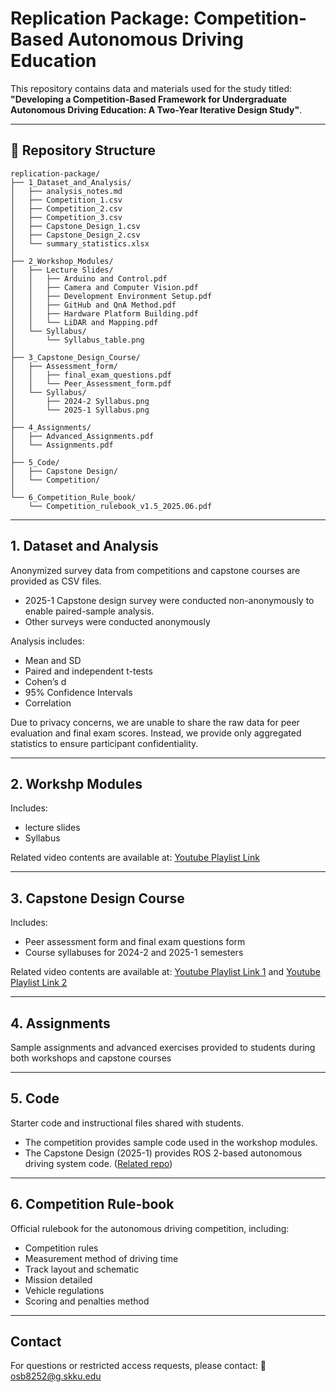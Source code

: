 # Replication Package: Competition-Based Autonomous Driving Education

This repository contains data and materials used for the study titled:  
**"Developing a Competition-Based Framework for Undergraduate Autonomous Driving Education: A Two-Year Iterative Design Study"**.

---

## 📁 Repository Structure

```
replication-package/
├── 1_Dataset_and_Analysis/
│   ├── analysis_notes.md
│   ├── Competition_1.csv
│   ├── Competition_2.csv
│   ├── Competition_3.csv
│   ├── Capstone_Design_1.csv
│   ├── Capstone_Design_2.csv
│   └── summary_statistics.xlsx
│
├── 2_Workshop_Modules/
│   ├── Lecture Slides/
│   │   ├── Arduino and Control.pdf
│   │   ├── Camera and Computer Vision.pdf
│   │   ├── Development Environment Setup.pdf
│   │   ├── GitHub and QnA Method.pdf
│   │   ├── Hardware Platform Building.pdf
│   │   └── LiDAR and Mapping.pdf
│   └── Syllabus/
│       └── Syllabus_table.png
│
├── 3_Capstone_Design_Course/
│   ├── Assessment_form/
│   │   ├── final_exam_questions.pdf
│   │   └── Peer_Assessment_form.pdf
│   └── Syllabus/
│       ├── 2024-2 Syllabus.png
│       └── 2025-1 Syllabus.png
│
├── 4_Assignments/
│   ├── Advanced_Assignments.pdf
│   └── Assignments.pdf
│
├── 5_Code/
│   ├── Capstone Design/
│   └── Competition/
│
└── 6_Competition_Rule_book/
    └── Competition_rulebook_v1.5_2025.06.pdf
```

---

## 1. Dataset and Analysis

Anonymized survey data from competitions and capstone courses are provided as CSV files. 

- 2025-1 Capstone design survey were conducted non-anonymously to enable paired-sample analysis.
- Other surveys were conducted anonymously


Analysis includes:

- Mean and SD
- Paired and independent t-tests
- Cohen’s d
- 95% Confidence Intervals
- Correlation

Due to privacy concerns, we are unable to share the raw data for peer evaluation and final exam scores. Instead, we provide only aggregated statistics to ensure participant confidentiality.

---

## 2. Workshp Modules

Includes:

- lecture slides
- Syllabus

Related video contents are available at: [Youtube Playlist Link](https://youtube.com/playlist?list=PLIyoAG_PPqRdchsJlDibNFsI55hPlu30l&si=RNHlnRjVJGODCvB4)

---

## 3. Capstone Design Course

Includes:

- Peer assessment form and final exam questions form
- Course syllabuses for 2024-2 and 2025-1 semesters

Related video contents are available at: [Youtube Playlist Link 1](https://www.youtube.com/playlist?list=PLIyoAG_PPqRfhqFnaGwwP4ROqpAk9VcMI) and [Youtube Playlist Link 2](https://www.youtube.com/playlist?list=PLIyoAG_PPqRemDN7lFsWcU-SAKQBk8Tfe)

---

## 4. Assignments

Sample assignments and advanced exercises provided to students during both workshops and capstone courses

---

## 5. Code

Starter code and instructional files shared with students.

- The competition provides sample code used in the workshop modules.
- The Capstone Design (2025-1) provides ROS 2-based autonomous driving system code. ([Related repo](https://github.com/SKKUAutoLab/ros2_autonomous_vehicle_book))

---


## 6. Competition Rule-book

Official rulebook for the autonomous driving competition, including:

- Competition rules
- Measurement method of driving time
- Track layout and schematic
- Mission detailed
- Vehicle regulations
- Scoring and penalties method

---


## Contact

For questions or restricted access requests, please contact: 📧 osb8252@g.skku.edu
